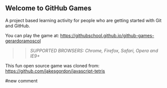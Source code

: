 ## Welcome to GitHub Games

A project based learning activity for people who are getting started with Git and GitHub.

You can play the game at: https://githubschool.github.io/github-games-gerardoramoscol

>> _*SUPPORTED BROWSERS*: Chrome, Firefox, Safari, Opera and IE9+_

This fun open source game was cloned from: https://github.com/jakesgordon/javascript-tetris

#new comment
